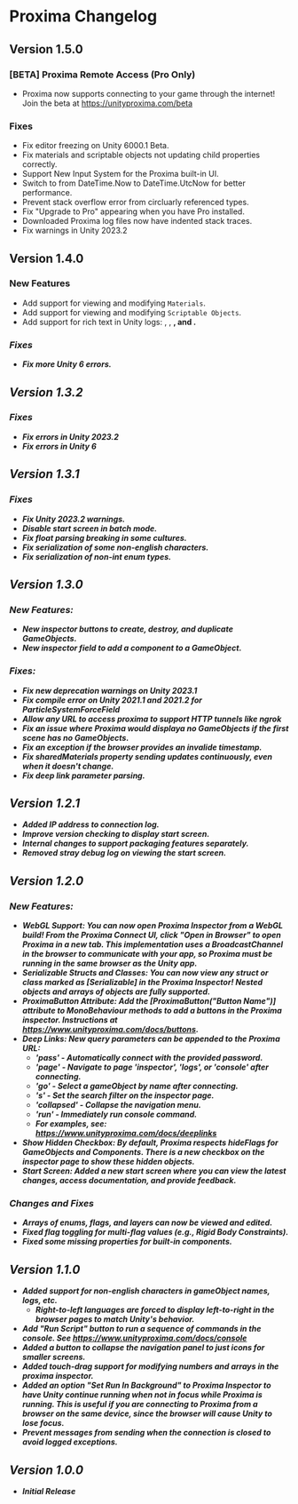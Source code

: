 # Proxima Changelog

## Version 1.5.0

### [BETA] Proxima Remote Access (Pro Only)
- Proxima now supports connecting to your game through the internet! Join the beta at https://unityproxima.com/beta

### Fixes
- Fix editor freezing on Unity 6000.1 Beta.
- Fix materials and scriptable objects not updating child properties correctly.
- Support New Input System for the Proxima built-in UI.
- Switch to from DateTime.Now to DateTime.UtcNow for better performance.
- Prevent stack overflow error from circluarly referenced types.
- Fix "Upgrade to Pro" appearing when you have Pro installed.
- Downloaded Proxima log files now have indented stack traces.
- Fix warnings in Unity 2023.2

## Version 1.4.0

### New Features

- Add support for viewing and modifying `Materials`.
- Add support for viewing and modifying `Scriptable Objects`.
- Add support for rich text in Unity logs: <color>, <size>, <b>, and <i>.

### Fixes

- Fix more Unity 6 errors.

## Version 1.3.2

### Fixes

- Fix errors in Unity 2023.2
- Fix errors in Unity 6

## Version 1.3.1

### Fixes

- Fix Unity 2023.2 warnings.
- Disable start screen in batch mode.
- Fix float parsing breaking in some cultures.
- Fix serialization of some non-english characters.
- Fix serialization of non-int enum types.

## Version 1.3.0

### New Features:

- New inspector buttons to create, destroy, and duplicate GameObjects.
- New inspector field to add a component to a GameObject.

### Fixes:

- Fix new deprecation warnings on Unity 2023.1
- Fix compile error on Unity 2021.1 and 2021.2 for ParticleSystemForceField
- Allow any URL to access proxima to support HTTP tunnels like ngrok
- Fix an issue where Proxima would displaya no GameObjects if the first scene has no GameObjects.
- Fix an exception if the browser provides an invalide timestamp.
- Fix sharedMaterials property sending updates continuously, even when it doesn't change.
- Fix deep link parameter parsing.

## Version 1.2.1

- Added IP address to connection log.
- Improve version checking to display start screen.
- Internal changes to support packaging features separately.
- Removed stray debug log on viewing the start screen.

## Version 1.2.0

### New Features:
- **WebGL Support**: You can now open Proxima Inspector from a WebGL build! From the Proxima Connect UI, click "Open in Browser" to open Proxima in a new tab. This implementation uses a BroadcastChannel in the browser to communicate with your app, so Proxima must be running in the same browser as the Unity app.
- **Serializable Structs and Classes**: You can now view any struct or class marked as [Serializable] in the Proxima Inspector! Nested objects and arrays of objects are fully supported.
- **ProximaButton Attribute**: Add the [ProximaButton("Button Name")] attribute to MonoBehaviour methods to add a buttons in the Proxima inspector. Instructions at https://www.unityproxima.com/docs/buttons.
- **Deep Links**: New query parameters can be appended to the Proxima URL:
  - 'pass' - Automatically connect with the provided password.
  - 'page' - Navigate to page 'inspector', 'logs', or 'console' after connecting.
  - 'go' - Select a gameObject by name after connecting.
  - 's' - Set the search filter on the inspector page.
  - 'collapsed' - Collapse the navigation menu.
  - 'run' - Immediately run console command.
  - For examples, see: https://www.unityproxima.com/docs/deeplinks
- **Show Hidden Checkbox**: By default, Proxima respects hideFlags for GameObjects and Components. There is a new checkbox on the inspector page to show these hidden objects.
- **Start Screen**: Added a new start screen where you can view the latest changes, access documentation, and provide feedback.

### Changes and Fixes
 - Arrays of enums, flags, and layers can now be viewed and edited.
 - Fixed flag toggling for multi-flag values (e.g., Rigid Body Constraints).
 - Fixed some missing properties for built-in components.

## Version 1.1.0
- Added support for non-english characters in gameObject names, logs, etc.
  - Right-to-left languages are forced to display left-to-right in the browser pages to match Unity's behavior.
- Add "Run Script" button to run a sequence of commands in the console. See https://www.unityproxima.com/docs/console
- Added a button to collapse the navigation panel to just icons for smaller screens.
- Added touch-drag support for modifying numbers and arrays in the proxima inspector.
- Added an option "Set Run In Background" to Proxima Inspector to have Unity continue running when not in focus while Proxima is running. This is useful if you are connecting to Proxima from a browser on the same device, since the browser will cause Unity to lose focus.
- Prevent messages from sending when the connection is closed to avoid logged exceptions.

## Version 1.0.0
 - Initial Release